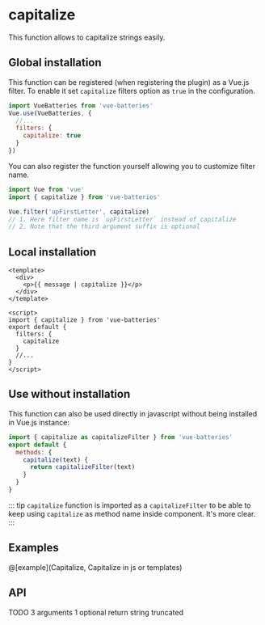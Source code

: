 # capitalize

This function allows to capitalize strings easily.

## Global installation

This function can be registered (when registering the plugin) as a Vue.js filter. To enable it set `capitalize` filters option as `true` in the configuration.

```js
import VueBatteries from 'vue-batteries'
Vue.use(VueBatteries, {
  //...
  filters: {
    capitalize: true
  }
})
```

You can also register the function yourself allowing you
to customize filter name.

```js
import Vue from 'vue'
import { capitalize } from 'vue-batteries'

Vue.filter('upFirstLetter', capitalize)
// 1. Here filter name is `upFirstLetter` instead of capitalize
// 2. Note that the third argument suffix is optional
```

## Local installation

```vue
<template>
  <div>
    <p>{{ message | capitalize }}</p>
  </div>
</template>

<script>
import { capitalize } from 'vue-batteries'
export default {
  filters: {
    capitalize
  }
  //...
}
</script>
```

## Use without installation

This function can also be used directly in javascript without being installed in Vue.js instance:

```js
import { capitalize as capitalizeFilter } from 'vue-batteries'
export default {
  methods: {
    capitalize(text) {
      return capitalizeFilter(text)
    }
  }
}
```

::: tip
`capitalize` function is imported as a `capitalizeFilter` to be able to keep using `capitalize` as method name inside component. It's more clear.
:::

## Examples

@[example](Capitalize, Capitalize in js or templates)

## API

TODO
3 arguments
1 optional
return string truncated
